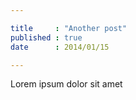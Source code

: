 ```yaml
---

title     : "Another post"
published : true
date      : 2014/01/15

---
```


Lorem ipsum dolor sit amet
